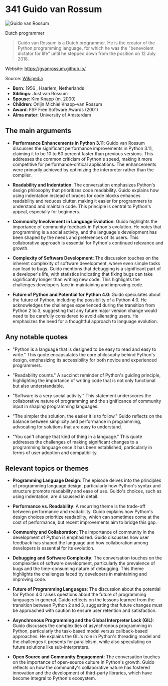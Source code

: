 # 341 Guido van Rossum


![Guido van Rossum](https://encrypted-tbn0.gstatic.com/licensed-image?q=tbn:ANd9GcRMnFTj8-bl5GFHg8rb9U9-PwV5S8paC5rrAYW4lDl4_YWFxSH8MVTWJ4-3TRHbmfvmG4XP&s=19)

Dutch programmer

> Guido van Rossum is a Dutch programmer. He is the creator of the Python programming language, for which he was the "benevolent dictator for life" until he stepped down from the position on 12 July 2018.

Website: https://gvanrossum.github.io/

Source: [Wikipedia](https://en.wikipedia.org/wiki/Guido_van_Rossum)

- **Born**: 1956 , Haarlem, Netherlands
- **Siblings**: Just van Rossum
- **Spouse**: Kim Knapp (m. 2000)
- **Children**: Orlijn Michiel Knapp-van Rossum
- **Award**: FSF Free Software Awards (2001)
- **Alma mater**: University of Amsterdam


## The main arguments

- **Performance Enhancements in Python 3.11**: Guido van Rossum discusses the significant performance improvements in Python 3.11, claiming it to be 10 to 60 percent faster than previous versions. This addresses the common criticism of Python's speed, making it more competitive for performance-critical applications. The enhancements were primarily achieved by optimizing the interpreter rather than the compiler.

- **Readability and Indentation**: The conversation emphasizes Python's design philosophy that prioritizes code readability. Guido explains how using indentation instead of braces for code blocks enhances readability and reduces clutter, making it easier for programmers to understand and maintain code. This principle is central to Python's appeal, especially for beginners.

- **Community Involvement in Language Evolution**: Guido highlights the importance of community feedback in Python's evolution. He notes that programming is a social activity, and the language's development has been shaped by the needs and preferences of its users. This collaborative approach is essential for Python's continued relevance and growth.

- **Complexity of Software Development**: The discussion touches on the inherent complexity of software development, where even simple tasks can lead to bugs. Guido mentions that debugging is a significant part of a developer's life, with statistics indicating that fixing bugs can take significantly longer than writing new code. This highlights the challenges developers face in maintaining and improving code.

- **Future of Python and Potential for Python 4.0**: Guido speculates about the future of Python, including the possibility of a Python 4.0. He acknowledges the challenges experienced during the transition from Python 2 to 3, suggesting that any future major version change would need to be carefully considered to avoid alienating users. He emphasizes the need for a thoughtful approach to language evolution.

## Any notable quotes

- "Python is a language that is designed to be easy to read and easy to write."
  This quote encapsulates the core philosophy behind Python's design, emphasizing its accessibility for both novice and experienced programmers.

- "Readability counts."
  A succinct reminder of Python's guiding principle, highlighting the importance of writing code that is not only functional but also understandable.

- "Software is a very social activity."
  This statement underscores the collaborative nature of programming and the significance of community input in shaping programming languages.

- "The simpler the solution, the easier it is to follow."
  Guido reflects on the balance between simplicity and performance in programming, advocating for solutions that are easy to understand.

- "You can't change that kind of thing in a language."
  This quote addresses the challenges of making significant changes to a programming language once it has been established, particularly in terms of user adoption and compatibility.

## Relevant topics or themes

- **Programming Language Design**: The episode delves into the principles of programming language design, particularly how Python's syntax and structure promote readability and ease of use. Guido's choices, such as using indentation, are discussed in detail.

- **Performance vs. Readability**: A recurring theme is the trade-off between performance and readability. Guido explains how Python's design choices prioritize readability, which can sometimes come at the cost of performance, but recent improvements aim to bridge this gap.

- **Community and Collaboration**: The importance of community in the development of Python is emphasized. Guido discusses how user feedback has shaped the language and how collaboration among developers is essential for its evolution.

- **Debugging and Software Complexity**: The conversation touches on the complexities of software development, particularly the prevalence of bugs and the time-consuming nature of debugging. This theme highlights the challenges faced by developers in maintaining and improving code.

- **Future of Programming Languages**: The discussion about the potential for Python 4.0 raises questions about the future of programming languages in general. Guido reflects on the lessons learned from the transition between Python 2 and 3, suggesting that future changes must be approached with caution to ensure user retention and satisfaction.

- **Asynchronous Programming and the Global Interpreter Lock (GIL)**: Guido discusses the complexities of asynchronous programming in Python, particularly the task-based model versus callback-based approaches. He explains the GIL's role in Python's threading model and the challenges it presents for parallelism, while also speculating on future solutions like sub-interpreters.

- **Open Source and Community Engagement**: The conversation touches on the importance of open-source culture in Python's growth. Guido reflects on how the community's collaborative nature has fostered innovation and the development of third-party libraries, which have become integral to Python's ecosystem.

